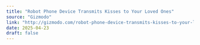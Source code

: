 ```yaml
---
title: "Robot Phone Device Transmits Kisses to Your Loved Ones"
source: "Gizmodo"
link: "http://gizmodo.com/robot-phone-device-transmits-kisses-to-your-loved-ones-1790482894"
date: 2025-04-23
draft: false
---
```

